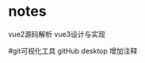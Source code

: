<!--
 * @Description: vue专题
 * @version: 1.0
 * @Author: renyong
 * @Date: 2022-05-22 22:17:30
 * @LastEditors: renyong 995151172@qq.com
 * @LastEditTime: 2022-08-18 19:39:06
-->
# notes
vue2源码解析 
vue3设计与实现

#git可视化工具
gitHub desktop
增加注释
